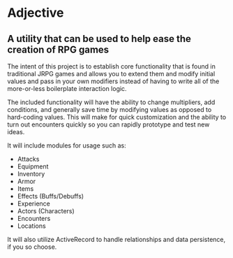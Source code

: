 # Adjective
## A utility that can be used to help ease the creation of RPG games

The intent of this project is to establish core functionality that is found in traditional JRPG games and allows you to extend them and modify initial values and pass in your own modifiers instead of having to write all of the more-or-less boilerplate interaction logic. 

The included functionality will have the ability to change multipliers, add conditions, and generally save time by modifying values as opposed to hard-coding values. This will make for quick customization and the ability to turn out encounters quickly so you can rapidly prototype and test new ideas.

It will include modules for usage such as:
 - Attacks
 - Equipment
 - Inventory
 - Armor
 - Items
 - Effects (Buffs/Debuffs)
 - Experience
 - Actors (Characters)
 - Encounters
 - Locations

 It will also utilize ActiveRecord to handle relationships and data persistence, if you so choose.
 
 
